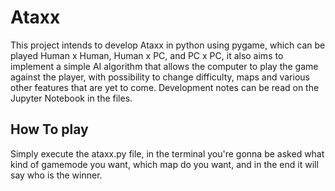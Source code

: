 # Ataxx

This project intends to develop Ataxx in python using pygame, which can be played Human x Human, Human x PC, and PC x PC, it also aims to implement a simple AI algorithm that allows the computer to play the game against the player, with possibility to change difficulty, maps and various other features that are yet to come. Development notes can be read on the Jupyter Notebook in the files.

## How To play ##

  Simply execute the ataxx.py file, in the terminal you're gonna be asked what kind of gamemode you want, which map do you want, and in the end it will say who is the winner.
